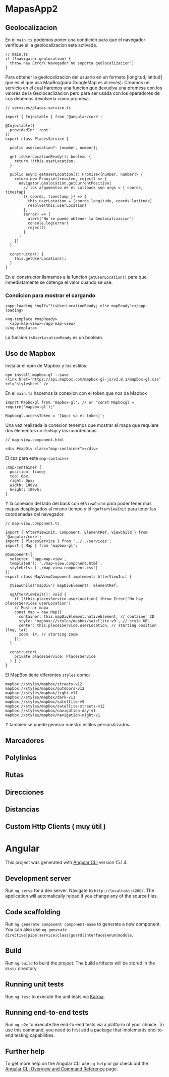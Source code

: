 # MapasApp2

## Geolocalizacion

En el `main.ts` podemos poner una condicion para que el navegador verifique si la geolocalizacion este activada.

```
// main.ts
if (!navigator.geolocation) {
  throw new Error('Navegador no soporta geolocalizacion')
}
```

Para obtener la geolocalizacion del usuario en un formato [longitud, latitud] que es el que usa MapBox(para GoogleMap es al reves). Creamos un servicio en el cual haremos una funcion que devuelva una promesa con los valores de la Geolocaclizacion pero para ser usada con los operadores de rxjs debemos devolverla como promesa.

```
// services/places.service.ts

import { Injectable } from '@angular/core';

@Injectable({
  providedIn: 'root'
})
export class PlacesService {

  public userLocation?: [number, number];

  get isUserLocationReady(): boolean {
    return !!this.userLocation;
  }

  public async getUserLocation(): Promise<[number, number]> {
    return new Promise((resolve, reject) => {
      navigator.geolocation.getCurrentPosition(
        // los argumentso de el callback son args = { coords, timestap}
        ({ coords, timestamp }) => {
          this.userLocation = [coords.longitude, coords.latitude]
          resolve(this.userLocation)
        },
        (error) => {
          alert('No se puedo obtener la Geolocalizacion')
          console.log(error)
          reject()
        }
      )
    })
  }

  constructor() {
    this.getUserLocation();
  }
}

```

En el constructor llamamos a la funcion `getUserLocation()` para que inmediatamente se obtenga el valor cuando se use.

### Condicion para mostrar el cargando

```
<app-loading *ngIf="!isUserLocationReady; else mapReady"></app-loading>

<ng-template #mapReady>
  <app-map-view></app-map-view>
</ng-template>

```

La funcion `isUserLocationReady` es un boolean.

## Uso de Mapbox

Instalar el npm de Mapbox y los estilos:

```
npm install mapbox-gl --save
<link href='https://api.mapbox.com/mapbox-gl-js/v2.8.1/mapbox-gl.css' rel='stylesheet' />
```

En el `main.ts` hacemos la conexion con el token que nos da Mapbox

```
import Mapboxgl from 'mapbox-gl'; // or "const Mapboxgl = require('mapbox-gl');"

Mapboxgl.accessToken = '[Aqui va el token]';

```

Una vez realizada la conexion tenemos que mostrar el mapa que requiere dos elementos un `divMap` y las coordenadas.

```
// map-view.component.html

<div #mapDiv class="map-container"></div>

```

El css para este `map-container`

```
.map-container {
  position: fixed;
  top: 0px;
  right: 0px;
  width: 100vw;
  height: 100vh;
}

```

Y la conexion del lado del back con el `ViewChild` para poder tener mas mapas desplegados al mismo tiempo y el `ngAfterViewInit` para tener las coordenadas del navegador.

```
// map-view.component.ts

import { AfterViewInit, Component, ElementRef, ViewChild } from '@angular/core';
import { PlacesService } from '../../services';
import { Map } from 'mapbox-gl';

@Component({
  selector: 'app-map-view',
  templateUrl: './map-view.component.html',
  styleUrls: ['./map-view.component.css']
})
export class MapViewComponent implements AfterViewInit {

  @ViewChild('mapDiv') mapDivElement!: ElementRef;

  ngAfterViewInit(): void {
    if (!this.placesService.userLocation) throw Error('No hay placesServices.userLocation')
    // Mostrar mapa
    const map = new Map({
      container: this.mapDivElement.nativeElement, // container ID
      style: 'mapbox://styles/mapbox/satellite-v9', // style URL
      center: this.placesService.userLocation, // starting position [lng, lat]
      zoom: 14, // starting zoom
    });
  }

  constructor(
    private placesService: PlacesService
  ) { }
}

```

El MapBox tiene diferentes `styles` como:

```
mapbox://styles/mapbox/streets-v12
mapbox://styles/mapbox/outdoors-v12
mapbox://styles/mapbox/light-v11
mapbox://styles/mapbox/dark-v11
mapbox://styles/mapbox/satellite-v9
mapbox://styles/mapbox/satellite-streets-v12
mapbox://styles/mapbox/navigation-day-v1
mapbox://styles/mapbox/navigation-night-v1
```

Y tambien se puede generar nuestro estilos personalizados.

## Marcadores

## Polylinles

## Rutas

## Direcciones

## Distancias

## Custom Http Clients ( muy útil )

# Angular

This project was generated with [Angular CLI](https://github.com/angular/angular-cli) version 15.1.4.

## Development server

Run `ng serve` for a dev server. Navigate to `http://localhost:4200/`. The application will automatically reload if you change any of the source files.

## Code scaffolding

Run `ng generate component component-name` to generate a new component. You can also use `ng generate directive|pipe|service|class|guard|interface|enum|module`.

## Build

Run `ng build` to build the project. The build artifacts will be stored in the `dist/` directory.

## Running unit tests

Run `ng test` to execute the unit tests via [Karma](https://karma-runner.github.io).

## Running end-to-end tests

Run `ng e2e` to execute the end-to-end tests via a platform of your choice. To use this command, you need to first add a package that implements end-to-end testing capabilities.

## Further help

To get more help on the Angular CLI use `ng help` or go check out the [Angular CLI Overview and Command Reference](https://angular.io/cli) page.

